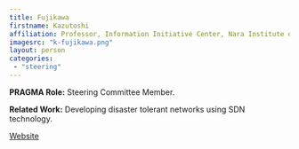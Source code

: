 ```yaml
---
title: Fujikawa
firstname: Kazutoshi
affiliation: Professor, Information Initiative Center, Nara Institute of Science and Technology (NAIST)
imagesrc: "k-fujikawa.png"
layout: person
categories:
 - "steering"
---
```



**PRAGMA Role:** Steering Committee Member. 

**Related Work:** Developing disaster tolerant networks using SDN technology.

[Website][1]

[1]: http://inet-lab.naist.jp/~fujikawa/fujikawa.html
